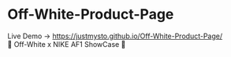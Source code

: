 # Off-White-Product-Page
Live Demo -> https://justmysto.github.io/Off-White-Product-Page/
<br>
👟 Off-White x NIKE AF1 ShowCase 👟
